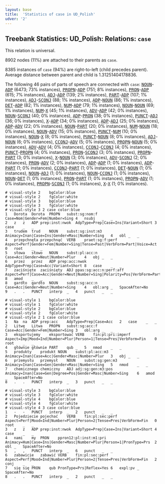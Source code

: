 ```yaml
---
layout: base
title:  'Statistics of case in UD_Polish'
udver: '2'
---
```


## Treebank Statistics: UD_Polish: Relations: `case`

This relation is universal.

8902 nodes (11%) are attached to their parents as `case`.

8385 instances of `case` (94%) are right-to-left (child precedes parent).
Average distance between parent and child is 1.31251404178836.

The following 46 pairs of parts of speech are connected with `case`: <tt><a href="pl-pos-NOUN.html">NOUN</a></tt>-<tt><a href="pl-pos-ADP.html">ADP</a></tt> (6473; 73% instances), <tt><a href="pl-pos-PROPN.html">PROPN</a></tt>-<tt><a href="pl-pos-ADP.html">ADP</a></tt> (751; 8% instances), <tt><a href="pl-pos-PRON.html">PRON</a></tt>-<tt><a href="pl-pos-ADP.html">ADP</a></tt> (615; 7% instances), <tt><a href="pl-pos-ADJ.html">ADJ</a></tt>-<tt><a href="pl-pos-ADP.html">ADP</a></tt> (139; 2% instances), <tt><a href="pl-pos-PART.html">PART</a></tt>-<tt><a href="pl-pos-ADP.html">ADP</a></tt> (107; 1% instances), <tt><a href="pl-pos-ADJ.html">ADJ</a></tt>-<tt><a href="pl-pos-SCONJ.html">SCONJ</a></tt> (88; 1% instances), <tt><a href="pl-pos-ADP.html">ADP</a></tt>-<tt><a href="pl-pos-NOUN.html">NOUN</a></tt> (86; 1% instances), <tt><a href="pl-pos-DET.html">DET</a></tt>-<tt><a href="pl-pos-ADP.html">ADP</a></tt> (82; 1% instances), <tt><a href="pl-pos-NUM.html">NUM</a></tt>-<tt><a href="pl-pos-ADP.html">ADP</a></tt> (79; 1% instances), <tt><a href="pl-pos-NOUN.html">NOUN</a></tt>-<tt><a href="pl-pos-NOUN.html">NOUN</a></tt> (69; 1% instances), <tt><a href="pl-pos-NUM.html">NUM</a></tt>-<tt><a href="pl-pos-X.html">X</a></tt> (45; 1% instances), <tt><a href="pl-pos-ADV.html">ADV</a></tt>-<tt><a href="pl-pos-ADP.html">ADP</a></tt> (42; 0% instances), <tt><a href="pl-pos-NOUN.html">NOUN</a></tt>-<tt><a href="pl-pos-SCONJ.html">SCONJ</a></tt> (40; 0% instances), <tt><a href="pl-pos-ADP.html">ADP</a></tt>-<tt><a href="pl-pos-PRON.html">PRON</a></tt> (38; 0% instances), <tt><a href="pl-pos-PUNCT.html">PUNCT</a></tt>-<tt><a href="pl-pos-ADJ.html">ADJ</a></tt> (36; 0% instances), <tt><a href="pl-pos-X.html">X</a></tt>-<tt><a href="pl-pos-ADP.html">ADP</a></tt> (34; 0% instances), <tt><a href="pl-pos-ADP.html">ADP</a></tt>-<tt><a href="pl-pos-ADJ.html">ADJ</a></tt> (25; 0% instances), <tt><a href="pl-pos-ADP.html">ADP</a></tt>-<tt><a href="pl-pos-ADV.html">ADV</a></tt> (22; 0% instances), <tt><a href="pl-pos-NOUN.html">NOUN</a></tt>-<tt><a href="pl-pos-PART.html">PART</a></tt> (20; 0% instances), <tt><a href="pl-pos-NUM.html">NUM</a></tt>-<tt><a href="pl-pos-NOUN.html">NOUN</a></tt> (18; 0% instances), <tt><a href="pl-pos-NOUN.html">NOUN</a></tt>-<tt><a href="pl-pos-ADV.html">ADV</a></tt> (15; 0% instances), <tt><a href="pl-pos-PUNCT.html">PUNCT</a></tt>-<tt><a href="pl-pos-NUM.html">NUM</a></tt> (10; 0% instances), <tt><a href="pl-pos-NOUN.html">NOUN</a></tt>-<tt><a href="pl-pos-X.html">X</a></tt> (8; 0% instances), <tt><a href="pl-pos-PUNCT.html">PUNCT</a></tt>-<tt><a href="pl-pos-NOUN.html">NOUN</a></tt> (8; 0% instances), <tt><a href="pl-pos-ADJ.html">ADJ</a></tt>-<tt><a href="pl-pos-NOUN.html">NOUN</a></tt> (6; 0% instances), <tt><a href="pl-pos-CCONJ.html">CCONJ</a></tt>-<tt><a href="pl-pos-ADV.html">ADV</a></tt> (5; 0% instances), <tt><a href="pl-pos-PROPN.html">PROPN</a></tt>-<tt><a href="pl-pos-NOUN.html">NOUN</a></tt> (5; 0% instances), <tt><a href="pl-pos-ADV.html">ADV</a></tt>-<tt><a href="pl-pos-ADV.html">ADV</a></tt> (4; 0% instances), <tt><a href="pl-pos-CCONJ.html">CCONJ</a></tt>-<tt><a href="pl-pos-CCONJ.html">CCONJ</a></tt> (4; 0% instances), <tt><a href="pl-pos-PUNCT.html">PUNCT</a></tt>-<tt><a href="pl-pos-PROPN.html">PROPN</a></tt> (4; 0% instances), <tt><a href="pl-pos-PRON.html">PRON</a></tt>-<tt><a href="pl-pos-SCONJ.html">SCONJ</a></tt> (3; 0% instances), <tt><a href="pl-pos-PROPN.html">PROPN</a></tt>-<tt><a href="pl-pos-PART.html">PART</a></tt> (3; 0% instances), <tt><a href="pl-pos-X.html">X</a></tt>-<tt><a href="pl-pos-NOUN.html">NOUN</a></tt> (3; 0% instances), <tt><a href="pl-pos-ADV.html">ADV</a></tt>-<tt><a href="pl-pos-SCONJ.html">SCONJ</a></tt> (2; 0% instances), <tt><a href="pl-pos-PRON.html">PRON</a></tt>-<tt><a href="pl-pos-ADV.html">ADV</a></tt> (2; 0% instances), <tt><a href="pl-pos-ADP.html">ADP</a></tt>-<tt><a href="pl-pos-ADP.html">ADP</a></tt> (1; 0% instances), <tt><a href="pl-pos-ADP.html">ADP</a></tt>-<tt><a href="pl-pos-PART.html">PART</a></tt> (1; 0% instances), <tt><a href="pl-pos-CCONJ.html">CCONJ</a></tt>-<tt><a href="pl-pos-PART.html">PART</a></tt> (1; 0% instances), <tt><a href="pl-pos-DET.html">DET</a></tt>-<tt><a href="pl-pos-NOUN.html">NOUN</a></tt> (1; 0% instances), <tt><a href="pl-pos-NOUN.html">NOUN</a></tt>-<tt><a href="pl-pos-ADJ.html">ADJ</a></tt> (1; 0% instances), <tt><a href="pl-pos-NOUN.html">NOUN</a></tt>-<tt><a href="pl-pos-CCONJ.html">CCONJ</a></tt> (1; 0% instances), <tt><a href="pl-pos-NOUN.html">NOUN</a></tt>-<tt><a href="pl-pos-DET.html">DET</a></tt> (1; 0% instances), <tt><a href="pl-pos-PRON.html">PRON</a></tt>-<tt><a href="pl-pos-PART.html">PART</a></tt> (1; 0% instances), <tt><a href="pl-pos-PROPN.html">PROPN</a></tt>-<tt><a href="pl-pos-ADV.html">ADV</a></tt> (1; 0% instances), <tt><a href="pl-pos-PROPN.html">PROPN</a></tt>-<tt><a href="pl-pos-SCONJ.html">SCONJ</a></tt> (1; 0% instances), <tt><a href="pl-pos-X.html">X</a></tt>-<tt><a href="pl-pos-X.html">X</a></tt> (1; 0% instances).


~~~ conllu
# visual-style 2	bgColor:blue
# visual-style 2	fgColor:white
# visual-style 3	bgColor:blue
# visual-style 3	fgColor:white
# visual-style 3 2 case	color:blue
1	Dorota	Dorota	PROPN	subst:sg:nom:f	Case=Nom|Gender=Fem|Number=Sing	4	nsubj	_	_
2	z	z	ADP	prep:inst:nwok	AdpType=Prep|Case=Ins|Variant=Short	3	case	_	_
3	trudem	trud	NOUN	subst:sg:inst:m3	Animacy=Inan|Case=Ins|Gender=Masc|Number=Sing	4	obl	_	_
4	przepchnęła	przepchnąć	VERB	praet:sg:f:perf	Aspect=Perf|Gender=Fem|Number=Sing|Tense=Past|VerbForm=Part|Voice=Act	0	root	_	_
5	słowa	słowo	NOUN	subst:pl:acc:n	Case=Acc|Gender=Neut|Number=Plur	4	obj	_	_
6	przez	przez	ADP	prep:acc:nwok	AdpType=Prep|Case=Acc|Variant=Short	8	case	_	_
7	zaciśnięte	zaciśnięty	ADJ	ppas:sg:acc:n:perf:aff	Aspect=Perf|Case=Acc|Gender=Neut|Number=Sing|Polarity=Pos|VerbForm=Part|Voice=Pass	8	amod	_	_
8	gardło	gardło	NOUN	subst:sg:acc:n	Case=Acc|Gender=Neut|Number=Sing	4	obl:arg	_	SpaceAfter=No
9	.	.	PUNCT	interp	_	4	punct	_	_

~~~


~~~ conllu
# visual-style 1	bgColor:blue
# visual-style 1	fgColor:white
# visual-style 2	bgColor:blue
# visual-style 2	fgColor:white
# visual-style 2 1 case	color:blue
1	Na	na	ADP	prep:acc	AdpType=Prep|Case=Acc	2	case	_	_
2	Litwę	Litwa	PROPN	subst:sg:acc:f	Case=Acc|Gender=Fem|Number=Sing	3	obl:arg	_	_
3	eksportujemy	eksportować	VERB	fin:pl:pri:imperf	Aspect=Imp|Mood=Ind|Number=Plur|Person=1|Tense=Pres|VerbForm=Fin	0	root	_	_
4	głównie	głównie	PART	qub	_	5	nmod	_	_
5	produkty	produkt	NOUN	subst:pl:acc:m3	Animacy=Inan|Case=Acc|Gender=Masc|Number=Plur	3	obj	_	_
6	przemysłu	przemysł	NOUN	subst:sg:gen:m3	Animacy=Inan|Case=Gen|Gender=Masc|Number=Sing	5	nmod	_	_
7	chemicznego	chemiczny	ADJ	adj:sg:gen:m3:pos	Animacy=Inan|Case=Gen|Degree=Pos|Gender=Masc|Number=Sing	6	amod	_	SpaceAfter=No
8	.	.	PUNCT	interp	_	3	punct	_	_

~~~


~~~ conllu
# visual-style 3	bgColor:blue
# visual-style 3	fgColor:white
# visual-style 4	bgColor:blue
# visual-style 4	fgColor:white
# visual-style 4 3 case	color:blue
1	-	-	PUNCT	interp	_	2	punct	_	_
2	Pojedziecie	pojechać	VERB	fin:pl:sec:perf	Aspect=Perf|Mood=Ind|Number=Plur|Person=2|Tense=Pres|VerbForm=Fin	0	root	_	_
3	z	z	ADP	prep:inst:nwok	AdpType=Prep|Case=Ins|Variant=Short	4	case	_	_
4	nami	my	PRON	ppron12:pl:inst:m1:pri	Animacy=Hum|Case=Ins|Gender=Masc|Number=Plur|Person=1|PronType=Prs	2	obl	_	SpaceAfter=No
5	,	,	PUNCT	interp	_	6	punct	_	_
6	zabawicie	zabawić	VERB	fin:pl:sec:perf	Aspect=Perf|Mood=Ind|Number=Plur|Person=2|Tense=Pres|VerbForm=Fin	2	conj	_	_
7	się	się	PRON	qub	PronType=Prs|Reflex=Yes	6	expl:pv	_	SpaceAfter=No
8	.	.	PUNCT	interp	_	2	punct	_	_

~~~


